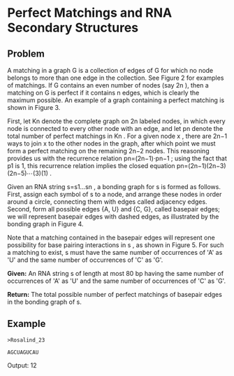 # Perfect Matchings and RNA Secondary Structures

## Problem
A matching in a graph G
 is a collection of edges of G
 for which no node belongs to more than one edge in the collection. See Figure 2 for examples of matchings. If G
 contains an even number of nodes (say 2n
), then a matching on G
 is perfect if it contains n
 edges, which is clearly the maximum possible. An example of a graph containing a perfect matching is shown in Figure 3.

First, let Kn
 denote the complete graph on 2n
 labeled nodes, in which every node is connected to every other node with an edge, and let pn
 denote the total number of perfect matchings in Kn
. For a given node x
, there are 2n−1
 ways to join x
 to the other nodes in the graph, after which point we must form a perfect matching on the remaining 2n−2
 nodes. This reasoning provides us with the recurrence relation pn=(2n−1)⋅pn−1
; using the fact that p1
 is 1, this recurrence relation implies the closed equation pn=(2n−1)(2n−3)(2n−5)⋯(3)(1)
.

Given an RNA string s=s1…sn
, a bonding graph for s
 is formed as follows. First, assign each symbol of s
 to a node, and arrange these nodes in order around a circle, connecting them with edges called adjacency edges. Second, form all possible edges {A, U} and {C, G}, called basepair edges; we will represent basepair edges with dashed edges, as illustrated by the bonding graph in Figure 4.

Note that a matching contained in the basepair edges will represent one possibility for base pairing interactions in s
, as shown in Figure 5. For such a matching to exist, s
 must have the same number of occurrences of 'A' as 'U' and the same number of occurrences of 'C' as 'G'.

**Given:** An RNA string s of length at most 80 bp having the same number of occurrences of 'A' as 'U' and the same number of occurrences of 'C' as 'G'.

**Return:** The total possible number of perfect matchings of basepair edges in the bonding graph of s.


## Example

```
>Rosalind_23

AGCUAGUCAU 
```

Output: 12